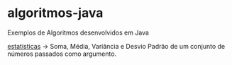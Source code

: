 # algoritmos-java
Exemplos de Algoritmos desenvolvidos em Java

[estatisticas](https://github.com/Denis-Tek/algoritmos-java/blob/main/estatisticas.java) -> Soma, Média, Variância e Desvio Padrão de um conjunto de números passados como argumento.
